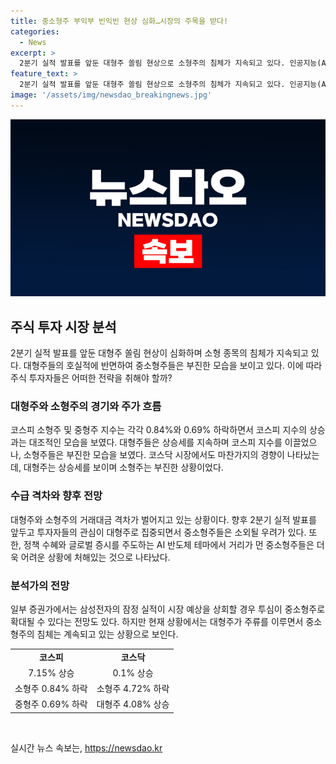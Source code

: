 ```yaml
---
title: 중소형주 부익부 빈익빈 현상 심화…시장의 주목을 받다!
categories:
  - News
excerpt: >
  2분기 실적 발표를 앞둔 대형주 쏠림 현상으로 소형주의 침체가 지속되고 있다. 인공지능(AI) 반도체 관련주의 주도로 대형주가 오르는 가운데, 소형주는 하락세를 이어가고 있으며, 코스피와 코스닥 지수 모두 대형주의 영향을 받고 있다. 특히 코스피 대형주의 거래대금이 증가하는 가운데, 소형주의 거래대금은 줄어들었으며, 2분기 실적 발표가 시작되면서 중소형주의 소외될 가능성이 높아지고 있다. 삼성전자의 실적 발표를 기점으로 투심이 중소형주까지 확대될 수 있을 전망이다.
feature_text: >
  2분기 실적 발표를 앞둔 대형주 쏠림 현상으로 소형주의 침체가 지속되고 있다. 인공지능(AI) 반도체 관련주의 주도로 대형주가 오르는 가운데, 소형주는 하락세를 이어가고 있으며, 코스피와 코스닥 지수 모두 대형주의 영향을 받고 있다. 특히 코스피 대형주의 거래대금이 증가하는 가운데, 소형주의 거래대금은 줄어들었으며, 2분기 실적 발표가 시작되면서 중소형주의 소외될 가능성이 높아지고 있다. 삼성전자의 실적 발표를 기점으로 투심이 중소형주까지 확대될 수 있을 전망이다.
image: '/assets/img/newsdao_breakingnews.jpg'
---
```


<p><img src="/assets/img/newsdao_breakingnews.jpg" alt="koreaapp 속보" /></p>

<h2 data-ke-size="size26">주식 투자 시장 분석</h2>

<p data-ke-size="size16">2분기 실적 발표를 앞둔 대형주 쏠림 현상이 심화하며 소형 종목의 침체가 지속되고 있다. 대형주들의 호실적에 반면하여 중소형주들은 부진한 모습을 보이고 있다. 이에 따라 주식 투자자들은 어떠한 전략을 취해야 할까?</p>

<h3>대형주와 소형주의 경기와 주가 흐름</h3>

<p data-ke-size="size16">코스피 소형주 및 중형주 지수는 각각 0.84%와 0.69% 하락하면서 코스피 지수의 상승과는 대조적인 모습을 보였다. 대형주들은 상승세를 지속하며 코스피 지수를 이끌었으나, 소형주들은 부진한 모습을 보였다. 코스닥 시장에서도 마찬가지의 경향이 나타났는데, 대형주는 상승세를 보이며 소형주는 부진한 상황이었다.</p>

<h3>수급 격차와 향후 전망</h3>

<p data-ke-size="size16">대형주와 소형주의 거래대금 격차가 벌어지고 있는 상황이다. 향후 2분기 실적 발표를 앞두고 투자자들의 관심이 대형주로 집중되면서 중소형주들은 소외될 우려가 있다. 또한, 정책 수혜와 글로벌 증시를 주도하는 AI 반도체 테마에서 거리가 먼 중소형주들은 더욱 어려운 상황에 처해있는 것으로 나타났다.</p>

<h3>분석가의 전망</h3>

<p data-ke-size="size16">일부 증권가에서는 삼성전자의 잠정 실적이 시장 예상을 상회할 경우 투심이 중소형주로 확대될 수 있다는 전망도 있다. 하지만 현재 상황에서는 대형주가 주류를 이루면서 중소형주의 침체는 계속되고 있는 상황으로 보인다.</p>

<table>
<tbody>
<tr>
<td style="text-align: center; height: 17px;"><b>코스피</b></td>
<td style="text-align: center; height: 17px;"><b>코스닥</b></td>
</tr>
<tr>
<td style="text-align: center; height: 17px;">7.15% 상승</td>
<td style="text-align: center; height: 17px;">0.1% 상승</td>
</tr>
<tr>
<td style="text-align: center; height: 17px;">소형주 0.84% 하락</td>
<td style="text-align: center; height: 17px;">소형주 4.72% 하락</td>
</tr>
<tr>
<td style="text-align: center; height: 17px;">중형주 0.69% 하락</td>
<td style="text-align: center; height: 17px;">대형주 4.08% 상승</td>
</tr>
</tbody>
</table>

<p data-ke-size="size16">&nbsp;</p>
실시간 뉴스 속보는, <a href="https://newsdao.kr" rel="dofollow">https://newsdao.kr</a>


